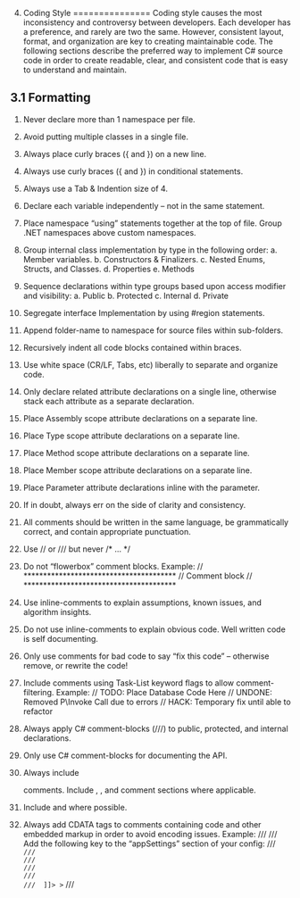 4. Coding Style
===============
Coding style causes the most inconsistency and controversy between developers. Each developer has a preference, and
rarely are two the same. However, consistent layout, format, and organization are key to creating maintainable code.
The following sections describe the preferred way to implement C# source code in order to create readable, clear, and
consistent code that is easy to understand and maintain.

3.1 Formatting
--------------
1. Never declare more than 1 namespace per file.
2. Avoid putting multiple classes in a single file.
3. Always place curly braces ({ and }) on a new line.
4. Always use curly braces ({ and }) in conditional statements.
5. Always use a Tab & Indention size of 4.
6. Declare each variable independently – not in the same statement.
7. Place namespace “using” statements together at the top of file. Group .NET namespaces above custom namespaces.
8. Group internal class implementation by type in the following order:
    a. Member variables.
    b. Constructors & Finalizers.
    c. Nested Enums, Structs, and Classes.
    d. Properties
    e. Methods

9. Sequence declarations within type groups based upon access modifier and visibility:
    a. Public
    b. Protected
    c. Internal
    d. Private

10. Segregate interface Implementation by using #region statements.
11. Append folder-name to namespace for source files within sub-folders.
12. Recursively indent all code blocks contained within braces.
13. Use white space (CR/LF, Tabs, etc) liberally to separate and organize code.
14. Only declare related attribute declarations on a single line, otherwise stack each attribute as a separate declaration.
15. Place Assembly scope attribute declarations on a separate line.
16. Place Type scope attribute declarations on a separate line.
17. Place Method scope attribute declarations on a separate line.
18. Place Member scope attribute declarations on a separate line.
19. Place Parameter attribute declarations inline with the parameter.
20. If in doubt, always err on the side of clarity and consistency.
21. All comments should be written in the same language, be grammatically correct, and contain appropriate punctuation.
22. Use // or /// but never /* … */
23. Do not “flowerbox” comment blocks.
    Example:
    // ***************************************
    // Comment block
    // ***************************************

24. Use inline-comments to explain assumptions, known issues, and algorithm insights.
25. Do not use inline-comments to explain obvious code. Well written code is self documenting.
26. Only use comments for bad code to say “fix this code” – otherwise remove, or rewrite the code!
27. Include comments using Task-List keyword flags to allow comment-filtering.
    Example:
    // TODO: Place Database Code Here
    // UNDONE: Removed P\Invoke Call due to errors
    // HACK: Temporary fix until able to refactor

28. Always apply C# comment-blocks (///) to public, protected, and internal declarations.
29. Only use C# comment-blocks for documenting the API.
30. Always include <summary> comments. Include <param>, <return>, and <exception> comment sections where applicable.
31. Include <see cref=””/> and <seeAlso cref=””/> where possible.
32. Always add CDATA tags to comments containing code and other embedded markup in order to avoid encoding issues.
    Example:
    /// <example>
    /// Add the following key to the “appSettings” section of your config:
    /// <code> <![CDATA[
    /// <configuration>
    /// <appSettings>
    /// <add key=”mySetting” value=”myValue”/>
    /// </appSettings>
    /// </configuration>
    ///  ]]> ></code>
    /// </example>


